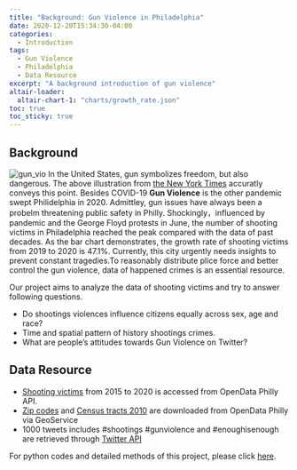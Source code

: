 ```yaml
---
title: "Background: Gun Violence in Philadelphia"
date: 2020-12-20T15:34:30-04:00
categories:
  - Introduction
tags:
  - Gun Violence
  - Philadelphia
  - Data Resource
excerpt: "A background introduction of gun violence"
altair-loader:
  altair-chart-1: "charts/growth_rate.json"
toc: true
toc_sticky: true
---
```

## Background
![gun_vio](https://raw.githubusercontent.com/ihcgnahz/shooting_victims/master/assets/images/gun_vio.jpg)
In the United States, gun symbolizes freedom, but also dangerous. The above illustration from [the New York Times](https://www.nytimes.com/interactive/2017/11/06/opinion/how-to-reduce-shootings.html) accuratly conveys this point. Besides COVID-19 **Gun Violence** is the other pandemic swept Philidelphia in 2020. Admittley, gun issues have always been a probelm threatening public safety in Philly. Shockingly，influenced by pandemic and the George Floyd protests in June, the number of shooting victims in Philadelphia reached the peak compared with the data of past decades. As the bar chart demonstrates, the growth rate of shooting victims from 2019 to 2020 is 47.1%. Currently, this city urgently needs insights to prevent constant tragedies.To reasonably distribute plice force and better control the gun violence, data of happened crimes is an essential resource.

<div id="altair-chart-1"></div>   

Our project aims to analyze the data of shooting victims and try to answer following questions.

- Do shootings violences influence citizens equally across sex, age and race?
- Time and spatial pattern of history shootings crimes.
- What are people’s attitudes towards Gun Violence on Twitter?

## Data Resource
- [Shooting victims][Shooting victims] from 2015 to 2020 is accessed from OpenData Philly API.
- [Zip codes][Zip codes] and [Census tracts 2010][Census tracts 2010] are downloaded from OpenData Philly via GeoService
- 1000 tweets includes #shootings #gunviolence and #enoughisenough are retrieved through [Twitter API][Twitter API]

For python codes and detailed methods of this project, please click [here][here].
   
[Shooting victims]: https://www.opendataphilly.org/dataset/shooting-victims
[Census tracts 2010]: https://www.opendataphilly.org/dataset/census-tracts
[Zip codes]: https://www.opendataphilly.org/dataset/zip-codes
[Twitter API]: https://developer.twitter.com/en/docs
[here]: https://github.com/MUSA-550-Fall-2020/final-project-chi
